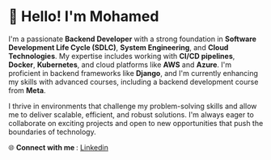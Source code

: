<h1>👋 Hello! I'm Mohamed</h1>

<p>I'm a passionate <strong>Backend Developer</strong> with a strong foundation in <strong>Software Development Life Cycle (SDLC)</strong>, <strong>System Engineering</strong>, and <strong>Cloud Technologies</strong>. My expertise includes working with <strong>CI/CD pipelines</strong>, <strong>Docker</strong>, <strong>Kubernetes</strong>, and cloud platforms like <strong>AWS</strong> and <strong>Azure</strong>. I'm proficient in backend frameworks like <strong>Django</strong>, and I'm currently enhancing my skills with advanced courses, including a backend development course from <strong>Meta</strong>.</p>

<p>I thrive in environments that challenge my problem-solving skills and allow me to deliver scalable, efficient, and robust solutions. I'm always eager to collaborate on exciting projects and open to new opportunities that push the boundaries of technology.</p>

<p>🌐 <strong> Connect with me </strong>: <a href="www.linkedin.com/in/mohamed-elwaly-266b66258"> Linkedin </a></p>


